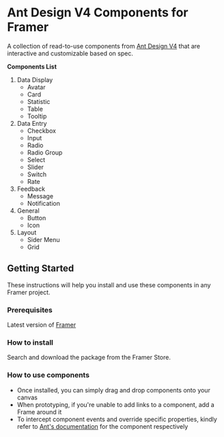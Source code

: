 # Ant Design V4 Components for Framer

A collection of read-to-use components from [Ant Design V4](https://ant.design/docs/spec/introduce) that are interactive and customizable based on spec.

**Components List**
1. Data Display
    * Avatar
    * Card
    * Statistic
    * Table
    * Tooltip
2. Data Entry
    * Checkbox
    * Input
    * Radio
    * Radio Group
    * Select
    * Slider
    * Switch
    * Rate
3. Feedback
    * Message
    * Notification
4. General
    * Button
    * Icon
5. Layout
    * Sider Menu
    * Grid


## Getting Started

These instructions will help you install and use these components in any Framer project.

### Prerequisites
Latest version of [Framer](https://www.framer.com/)

### How to install
Search and download the package from the Framer Store.

### How to use components
- Once installed, you can simply drag and drop components onto your canvas
- When prototyping, if you're unable to add links to a component, add a Frame around it
- To intercept component events and override specific properties, kindly refer to [Ant's documentation](https://ant.design/components/button/) for the component respectively
